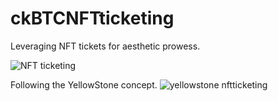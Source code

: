 # ckBTCNFTticketing

Leveraging NFT tickets for aesthetic prowess.

![NFT ticketing](https://github.com/user-attachments/assets/6d5fd925-5c14-42de-810c-72032390f2b9)

Following the YellowStone concept.
![yellowstone nftticketing](https://github.com/user-attachments/assets/b977f6d3-f8ed-43c6-bd81-c78adfbde0a0)
